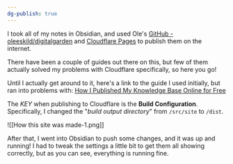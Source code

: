 ```yaml
---
dg-publish: true
---
```

I took all of my notes in Obsidian, and used Ole's [GitHub - oleeskild/digitalgarden](https://github.com/oleeskild/digitalgarden) and [Cloudflare Pages](https://pages.cloudflare.com/) to publish them on the internet.

There have been a couple of guides out there on this, but few of them actually solved my problems with Cloudflare specifically, so here you go!

Until I actually get around to it, here's a link to the guide I used initially, but ran into problems with: [How I Published My Knowledge Base Online for Free](https://sharaf.cc/40-49-toolbox/40-note-taking/40-01-obsidian/guides/publish-obsidian-vault-for-free/)

The *KEY* when publishing to Cloudflare is the **Build Configuration**. Specifically, I changed the "_build output directory_" from `/src/site` to `/dist`.

![[How this site was made-1.png]]

After that, I went into Obsidian to push some changes, and it was up and running! I had to tweak the settings a little bit to get them all showing correctly, but as you can see, everything is running fine.
